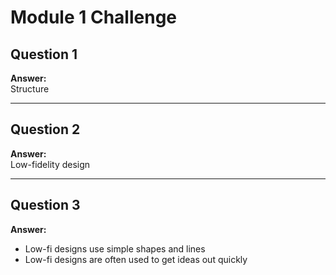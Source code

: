 # Module 1 Challenge

## Question 1  
**Answer:**  
Structure

---

## Question 2  
**Answer:**  
Low-fidelity design

---

## Question 3  
**Answer:**  
- Low-fi designs use simple shapes and lines  
- Low-fi designs are often used to get ideas out quickly
